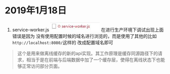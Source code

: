 # 2019年1月18日
1. service-worker.js
![](webpack_files/1.jpg)
在进行生产环境下调试出现上面错误是因为
没有使用配置时候的域名进行浏览的，而是使用了其他的比如 `http://localhost:8080/`这样的
改成配置域名即可
>这个是用来做离线缓存的新的api实现。其工作原理是缓存同源路径下的请求，相当于是在前端与后端数据中加了一个缓存层，使得在离线状态下也能够正常访问部分页面。
